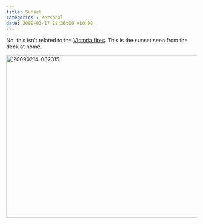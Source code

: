 ```yaml
---
title: Sunset
categories : Personal
date: 2009-02-17 18:36:00 +10:00
---
```


<p>No, this isn’t related to the <a href="http://news.google.com/news?q=victoria+fires&amp;rls=com.microsoft:*&amp;oe=UTF-8&amp;um=1&amp;ie=UTF-8&amp;hl=en&amp;ei=uGiaSYCLIczPkAWvweGfCw&amp;sa=X&amp;oi=news_group&amp;resnum=5&amp;ct=title" target="_blank">Victoria fires</a>. This is the sunset seen from the deck at home.</p>  <p><a href="//blogfiles/WindowsLiveWriter/Sunset_105F0/20090214-082315.jpg"><img title="20090214-082315" style="border-right: 0px; border-top: 0px; display: inline; border-left: 0px; border-bottom: 0px" height="430" alt="20090214-082315" src="//blogfiles/WindowsLiveWriter/Sunset_105F0/20090214-082315_thumb.jpg" width="644" border="0" /></a></p> 
